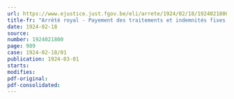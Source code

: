 ```yaml
---
url: https://www.ejustice.just.fgov.be/eli/arrete/1924/02/18/1924021800/justel
title-fr: "Arrêté royal - Payement des traitements et indemnités fixes ou permanentes des fonctionnaires et employés de l'administration des contributions directes, douanes et accises"
date: 1924-02-18
source:
number: 1924021800
page: 989
case: 1924-02-18/01
publication: 1924-03-01
starts:
modifies:
pdf-original:
pdf-consolidated:
---
```


